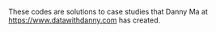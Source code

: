 These codes are solutions to case studies that Danny Ma at https://www.datawithdanny.com has created.
